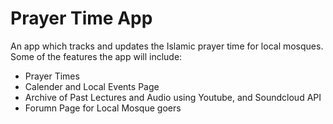 # Prayer Time App
An app which tracks and updates the Islamic prayer time for local mosques. Some of the features the app will include:

- Prayer Times
- Calender and Local Events Page
- Archive of Past Lectures and Audio using Youtube, and Soundcloud API
- Forumn Page for Local Mosque goers
